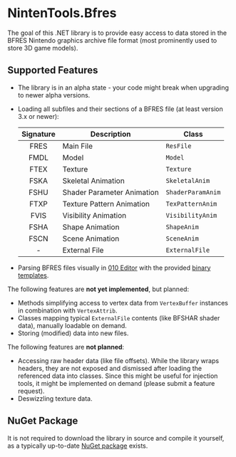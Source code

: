 # NintenTools.Bfres

The goal of this .NET library is to provide easy access to data stored in the BFRES Nintendo graphics archive file format (most prominently used to store 3D game models).

## Supported Features

- The library is in an alpha state - your code might break when upgrading to newer alpha versions.
- Loading all subfiles and their sections of a BFRES file (at least version 3.x or newer):

    | Signature | Description                | Class             |
    |:---------:|----------------------------|-------------------|
    | FRES      | Main File                  | `ResFile`         |
    | FMDL      | Model                      | `Model`           |
    | FTEX      | Texture                    | `Texture`         |
    | FSKA      | Skeletal Animation         | `SkeletalAnim`    |
    | FSHU      | Shader Parameter Animation | `ShaderParamAnim` |
    | FTXP      | Texture Pattern Animation  | `TexPatternAnim`  |
    | FVIS      | Visibility Animation       | `VisibilityAnim`  |
    | FSHA      | Shape Animation            | `ShapeAnim`       |
    | FSCN      | Scene Animation            | `SceneAnim`       |
    | -         | External File              | `ExternalFile`    |
 
- Parsing BFRES files visually in [010 Editor](https://www.sweetscape.com/010editor/) with the provided [binary templates](https://github.com/Syroot/NintenTools.Bfres/tree/master/other/010%20Binary%20Templates).

The following features are **not yet implemented**, but planned:
- Methods simplifying access to vertex data from `VertexBuffer` instances in combination with `VertexAttrib`.
- Classes mapping typical `ExternalFile` contents (like BFSHAR shader data), manually loadable on demand.
- Storing (modified) data into new files.

The following features are **not planned**:
- Accessing raw header data (like file offsets). While the library wraps headers, they are not exposed and dismissed after loading the referenced data into classes. Since this might be useful for injection tools, it might be implemented on demand (please submit a feature request).
- Deswizzling texture data.

## NuGet Package

It is not required to download the library in source and compile it yourself, as a typically up-to-date [NuGet package](https://www.nuget.org/packages/Syroot.NintenTools.Bfres) exists.
